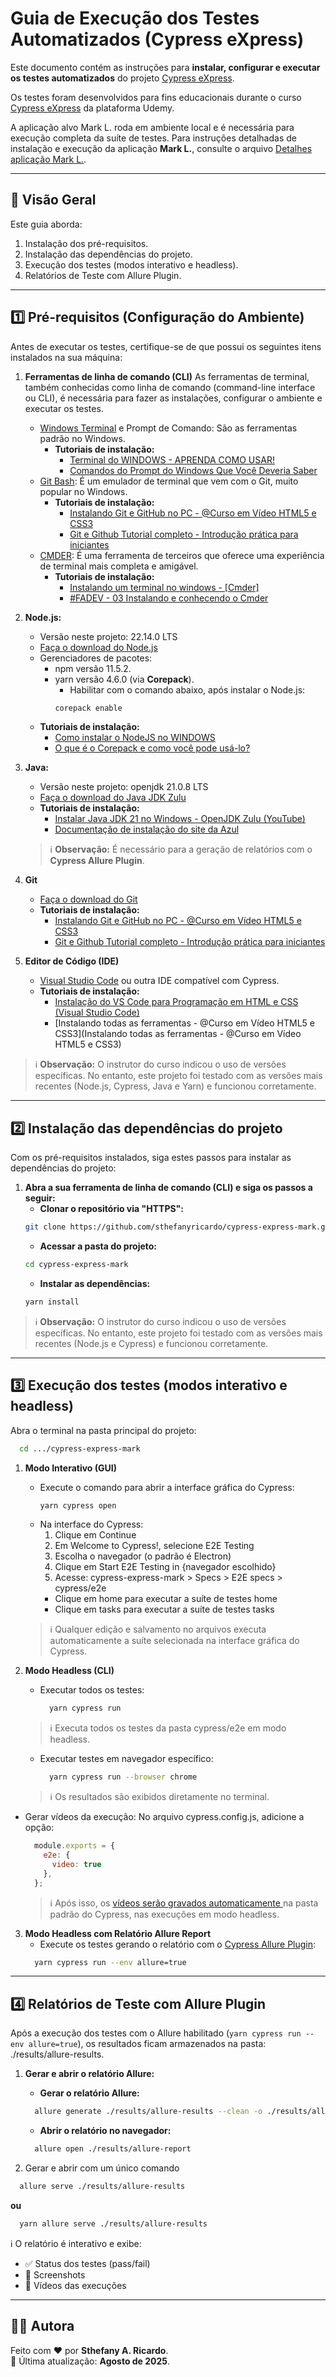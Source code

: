 # Guia de Execução dos Testes Automatizados (Cypress eXpress)
Este documento contém as instruções para **instalar, configurar e executar os testes automatizados** do projeto [Cypress eXpress](https://github.com/sthefanyricardo/cypress-express-mark).

Os testes foram desenvolvidos para fins educacionais durante o curso [Cypress eXpress](https://www.udemy.com/course/cypress-express) da plataforma Udemy.

A aplicação alvo Mark L. roda em ambiente local e é necessária para execução completa da suíte de testes. Para instruções detalhadas de instalação e execução da aplicação **Mark L.**, consulte o arquivo [Detalhes aplicação Mark L.](./apps/README.md).

---

## 📌 Visão Geral
Este guia aborda:

1. Instalação dos pré-requisitos.
2. Instalação das dependências do projeto.
3. Execução dos testes (modos interativo e headless).
4. Relatórios de Teste com Allure Plugin.

---

## 1️⃣ Pré-requisitos (Configuração do Ambiente)
Antes de executar os testes, certifique-se de que possui os seguintes itens instalados na sua máquina:

1. **Ferramentas de linha de comando (CLI)**
As ferramentas de terminal, também conhecidas como linha de comando (command-line interface ou CLI), é necessária para fazer as instalações, configurar o ambiente e executar os testes.
    - [Windows Terminal](https://apps.microsoft.com/detail/9n0dx20hk701?hl=pt-BR&gl=BR) e Prompt de Comando: São as ferramentas padrão no Windows.
      - **Tutoriais de instalação:**
        - [Terminal do WINDOWS - APRENDA COMO USAR!](https://www.youtube.com/watch?v=3VlV3EoOi_A)
        - [Comandos do Prompt do Windows Que Você Deveria Saber](https://www.youtube.com/watch?v=66ta9rPcRZs&t=34s)
    - [Git Bash](https://git-scm.com/downloads): É um emulador de terminal que vem com o Git, muito popular no Windows.
      - **Tutoriais de instalação:**
        - [Instalando Git e GitHub no PC - @Curso em Vídeo HTML5 e CSS3](https://www.youtube.com/watch?v=NgWExh3bswg)
        - [Git e Github Tutorial completo - Introdução prática para iniciantes](https://www.youtube.com/watch?v=_hZf1teRFNg&t=293s)
    - [CMDER](https://cmder.app/): É uma ferramenta de terceiros que oferece uma experiência de terminal mais completa e amigável.
      - **Tutoriais de instalação:**
        - [Instalando um terminal no windows - [Cmder]](https://www.youtube.com/watch?v=2pNZgvzrZdU)
        - [#FADEV - 03 Instalando e conhecendo o Cmder](https://www.youtube.com/watch?v=tg7dQi6BLEw)

2. **Node.js:**
    - Versão neste projeto: 22.14.0 LTS
    - [Faça o download do Node.js](https://nodejs.org/en/download)
    - Gerenciadores de pacotes:
        - npm versão 11.5.2.
        - yarn versão 4.6.0 (via **Corepack**).
            - Habilitar com o comando abaixo, após instalar o Node.js:
            ``` bash
            corepack enable
            ```
    - **Tutoriais de instalação:**
      - [Como instalar o NodeJS no WINDOWS](https://www.youtube.com/watch?v=_sEwOXCKw4c)
      - [O que é o Corepack e como você pode usá-lo?](https://blog.lsantos.dev/corepack/)


3. **Java:**
    - Versão neste projeto: openjdk 21.0.8 LTS
    - [Faça o download do Java JDK Zulu](https://www.azul.com/downloads/?os=windows&package=jdk#zulu)
    - **Tutoriais de instalação:**
      - [Instalar Java JDK 21 no Windows - OpenJDK Zulu (YouTube)](https://www.youtube.com/watch?v=wZLtazPZiDE)
      - [Documentação de instalação do site da Azul](https://docs.azul.com/core/install/windows)
    > ℹ️ **Observação:** É necessário para a geração de relatórios com o **Cypress Allure Plugin**.

4. **Git**
    - [Faça o download do Git](https://git-scm.com/downloads)
    - **Tutoriais de instalação:** 
      - [Instalando Git e GitHub no PC - @Curso em Vídeo HTML5 e CSS3](https://www.youtube.com/watch?v=NgWExh3bswg)
      - [Git e Github Tutorial completo - Introdução prática para iniciantes](https://www.youtube.com/watch?v=_hZf1teRFNg&t=293s)

5. **Editor de Código (IDE)**
    - [Visual Studio Code](https://code.visualstudio.com/download) ou outra IDE compatível com Cypress.
    - **Tutoriais de instalação:**
      - [Instalação do VS Code para Programação em HTML e CSS (Visual Studio Code)](https://www.youtube.com/watch?v=WyXcfCPlIlk)
      - [Instalando todas as ferramentas - @Curso em Vídeo HTML5 e CSS3](Instalando todas as ferramentas - @Curso em Vídeo HTML5 e CSS3)

  > ℹ️ **Observação:** O instrutor do curso indicou o uso de versões específicas. No entanto, este projeto foi testado com as versões mais recentes (Node.js, Cypress, Java e Yarn) e funcionou corretamente.

---

## 2️⃣ Instalação das dependências do projeto
Com os pré-requisitos instalados, siga estes passos para instalar as dependências do projeto:

1. **Abra a sua ferramenta de linha de comando (CLI) e siga os passos a seguir:**
    - **Clonar o repositório via "HTTPS":**
    ```bash
    git clone https://github.com/sthefanyricardo/cypress-express-mark.git
    ```
    - **Acessar a pasta do projeto:**
    ```bash
    cd cypress-express-mark
    ```
    - **Instalar as dependências:**
    ```bash
    yarn install
    ```
    
> ℹ️ **Observação:** O instrutor do curso indicou o uso de versões específicas. No entanto, este projeto foi testado com as versões mais recentes (Node.js e Cypress) e funcionou corretamente.

---

## 3️⃣ Execução dos testes (modos interativo e headless)
Abra o terminal na pasta principal do projeto:
```bash
  cd .../cypress-express-mark
```

1. **Modo Interativo (GUI)**
    - Execute o comando para abrir a interface gráfica do Cypress:
      ```bash
      yarn cypress open
      ```
    - Na interface do Cypress:
      1. Clique em Continue
      2. Em Welcome to Cypress!, selecione E2E Testing
      3. Escolha o navegador (o padrão é Electron)
      4. Clique em Start E2E Testing in {navegador escolhido}
      5. Acesse: cypress-express-mark > Specs > E2E specs > cypress/e2e
        - Clique em home para executar a suíte de testes home
        - Clique em tasks para executar a suíte de testes tasks
    > ℹ️ Qualquer edição e salvamento no arquivos executa automaticamente a suíte selecionada na interface gráfica do Cypress.

2. **Modo Headless (CLI)**
    - Executar todos os testes:
      ``` bash
        yarn cypress run
      ```
    > ℹ️ Executa todos os testes da pasta cypress/e2e em modo headless.

    - Executar testes em navegador específico:
      ``` bash
        yarn cypress run --browser chrome
      ```
    > ℹ️ Os resultados são exibidos diretamente no terminal.

  - Gerar vídeos da execução:
    No arquivo cypress.config.js, adicione a opção:
    ``` javascript
      module.exports = {
        e2e: {
          video: true
        },
      };
    ```
    > ℹ️ Após isso, os [vídeos serão gravados automaticamente ](https://docs.cypress.io/app/guides/screenshots-and-videos) na pasta padrão do Cypress, nas execuções em modo headless.


3. **Modo Headless com Relatório Allure Report**
    - Execute os testes gerando o relatório com o [Cypress Allure Plugin](https://github.com/Shelex/cypress-allure-plugin):
    ```bash
      yarn cypress run --env allure=true
    ```

---

## 4️⃣ Relatórios de Teste com Allure Plugin
Após a execução dos testes com o Allure habilitado (`yarn cypress run --env allure=true`), os resultados ficam armazenados na pasta: ./results/allure-results.

1. **Gerar e abrir o relatório Allure:**
    - **Gerar o relatório Allure:**
    ```bash
      allure generate ./results/allure-results --clean -o ./results/allure-report
    ```

    - **Abrir o relatório no navegador:**
    ```bash
      allure open ./results/allure-report
    ```
2. Gerar e abrir com um único comando
```bash
  allure serve ./results/allure-results
```
**ou**
```bash
  yarn allure serve ./results/allure-results
```

ℹ️ O relatório é interativo e exibe:
  - ✅ Status dos testes (pass/fail)
  - 📸 Screenshots
  - 🎥 Vídeos das execuções

---

## 🙋‍♀️ Autora
Feito com ❤️ por **Sthefany A. Ricardo**.  
📅 Última atualização: **Agosto de 2025**.